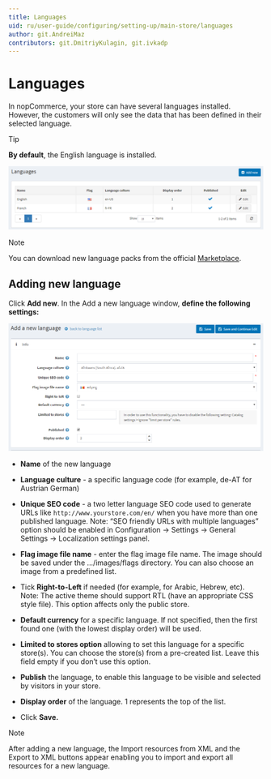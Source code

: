 ```yaml
---
title: Languages
uid: ru/user-guide/configuring/setting-up/main-store/languages
author: git.AndreiMaz
contributors: git.DmitriyKulagin, git.ivkadp
---
```


# Languages

In nopCommerce, your store can have several languages installed. However, the customers will only see the data that has been defined in their selected language.

> [!TIP]
> **By default**, the English language is installed.

![language](_static/languages/Language.png)

> [!NOTE]
> You can download new language packs from the official [Marketplace](http://www.nopcommerce.com/marketplace).

## Adding new language

Click **Add new**. In the Add a new language window, **define the following settings:**

![addlanguage](_static/languages/addlanguage.png)

* **Name** of the new language

* **Language culture** - a specific language code (for example, de-AT for Austrian German)

* **Unique SEO code** - a two letter language SEO code used to generate URLs like `http://www.yourstore.com/en/` when you have more than one published language. Note: “SEO friendly URLs with multiple languages” option should be enabled in Configuration → Settings → General Settings → Localization settings panel.

* **Flag image file name** - enter the flag image file name. The image should be saved under the …/images/flags directory. You can also choose an image from a predefined list.

* Tick **Right-to-Left** if needed (for example, for Arabic, Hebrew, etc). Note: The active theme should support RTL (have an appropriate CSS style file). This option affects only the public store.

* **Default currency** for a specific language. If not specified, then the first found one (with the lowest display order) will be used.

* **Limited to stores option** allowing to set this language for a specific store(s). You can choose the store(s) from a pre-created list. Leave this field empty if you don’t use this option.

* **Publish** the language, to enable this language to be visible and selected by visitors in your store.

* **Display order** of the language. 1 represents the top of the list.

* Click **Save.**

> [!NOTE]
> After adding a new language, the Import resources from XML and the Export to XML buttons appear enabling you to import and export all resources for a new language.
